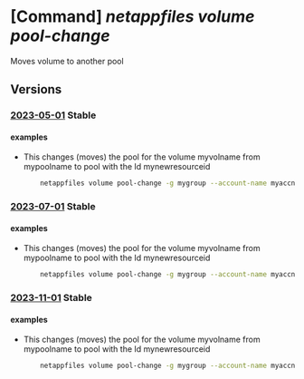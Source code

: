 # [Command] _netappfiles volume pool-change_

Moves volume to another pool

## Versions

### [2023-05-01](/Resources/mgmt-plane/L3N1YnNjcmlwdGlvbnMve30vcmVzb3VyY2Vncm91cHMve30vcHJvdmlkZXJzL21pY3Jvc29mdC5uZXRhcHAvbmV0YXBwYWNjb3VudHMve30vY2FwYWNpdHlwb29scy97fS92b2x1bWVzL3t9L3Bvb2xjaGFuZ2U=/2023-05-01.xml) **Stable**

<!-- mgmt-plane /subscriptions/{}/resourcegroups/{}/providers/microsoft.netapp/netappaccounts/{}/capacitypools/{}/volumes/{}/poolchange 2023-05-01 -->

#### examples

- This changes (moves) the pool for the volume myvolname from mypoolname to pool with the Id mynewresourceid
    ```bash
        netappfiles volume pool-change -g mygroup --account-name myaccname --pool-name mypoolname --name myvolname --new-pool-resource-id mynewresourceid
    ```

### [2023-07-01](/Resources/mgmt-plane/L3N1YnNjcmlwdGlvbnMve30vcmVzb3VyY2Vncm91cHMve30vcHJvdmlkZXJzL21pY3Jvc29mdC5uZXRhcHAvbmV0YXBwYWNjb3VudHMve30vY2FwYWNpdHlwb29scy97fS92b2x1bWVzL3t9L3Bvb2xjaGFuZ2U=/2023-07-01.xml) **Stable**

<!-- mgmt-plane /subscriptions/{}/resourcegroups/{}/providers/microsoft.netapp/netappaccounts/{}/capacitypools/{}/volumes/{}/poolchange 2023-07-01 -->

#### examples

- This changes (moves) the pool for the volume myvolname from mypoolname to pool with the Id mynewresourceid
    ```bash
        netappfiles volume pool-change -g mygroup --account-name myaccname --pool-name mypoolname --name myvolname --new-pool-resource-id mynewresourceid
    ```

### [2023-11-01](/Resources/mgmt-plane/L3N1YnNjcmlwdGlvbnMve30vcmVzb3VyY2Vncm91cHMve30vcHJvdmlkZXJzL21pY3Jvc29mdC5uZXRhcHAvbmV0YXBwYWNjb3VudHMve30vY2FwYWNpdHlwb29scy97fS92b2x1bWVzL3t9L3Bvb2xjaGFuZ2U=/2023-11-01.xml) **Stable**

<!-- mgmt-plane /subscriptions/{}/resourcegroups/{}/providers/microsoft.netapp/netappaccounts/{}/capacitypools/{}/volumes/{}/poolchange 2023-11-01 -->

#### examples

- This changes (moves) the pool for the volume myvolname from mypoolname to pool with the Id mynewresourceid
    ```bash
        netappfiles volume pool-change -g mygroup --account-name myaccname --pool-name mypoolname --name myvolname --new-pool-resource-id mynewresourceid
    ```
